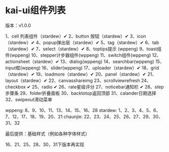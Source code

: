 # kai-ui组件列表

版本：v1.0.0

1、cell 列表组件（stardew）✔
2、button 按钮（stardew）✔
3、icon（stardew）✔
4、popup弹出层（stardew）✔
5、tag（stardew）✔
6、tab（stardew）✔
7、select（stardew）✔
8、toptips提示 (wppeng)
9、toast组件(wppeng)
10、stepper计步器组件(wppeng)
11、switch组件(wppeng)
12、actionsheet（stardew）✔
13、dialog(wppeng)
14、searchbar(wppeng)
15、input框(wppeng)
16、slider(wppeng)
17、uploader（stardew）✔
18、grid（stardew）✔
19、loadmore（stardew）✔
20、panel（stardew）✔
21、layout（stardew）✔
22、canvasshareimg
23、scrollviewrefresh
24、checkbox ✔
25、radio  ✔
26、rate星级评分
27、noticebar通知栏 ✔
28、step步骤条
29、folder折叠面板
30、backtotop返回顶部
31、calander日期选择
32、swipeout滑动菜单

wppeng:  8、9、10、11、13、14、15、16、28
stardew: 1、2、3、4、5、6、7、12、17、18、19、20、21
chaunjie: 22、23、24、25、26、27、29、30、31、32

最后提供：基础样式（例如各种字体样式）

16、21、25、28、30，31下版本再实现